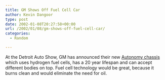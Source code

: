 ```yaml
---
title: GM Shows Off Fuel Cell Car
author: Kevin Dangoor
type: post
date: 2002-01-08T20:27:58+00:00
url: /2002/01/08/gm-shows-off-fuel-cell-car/
categories:
  - Random

---
```

At the Detroit Auto Show, GM has announced their new [Autonomy chassis][1] which uses hydrogen fuel cells, has a 20 year lifespan and can accept different bodies on top. Fuel cell technology would be great, because it burns clean and would eliminate the need for oil.

 [1]: http://www.wired.com/news/business/0,1367,49536,00.html